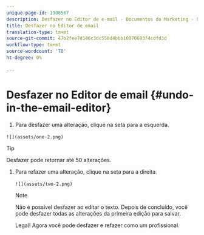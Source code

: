 ```yaml
---
unique-page-id: 1900567
description: Desfazer no Editor de e-mail - Documentos do Marketing - Documentação do produto
title: Desfazer no Editor de email
translation-type: tm+mt
source-git-commit: 47b2fee7d146c3dc558d4bbb10070683f4cdfd3d
workflow-type: tm+mt
source-wordcount: '70'
ht-degree: 0%

---
```



# Desfazer no Editor de email {#undo-in-the-email-editor}

1. Para desfazer uma alteração, clique na seta para a esquerda.

` ![](assets/one-2.png)  
`

>[!TIP]
>
>Desfazer pode retornar até 50 alterações.

1. Para refazer uma alteração, clique na seta para a direita.

   ` ![](assets/two-2.png)  
`

   >[!NOTE]
   >
   >Não é possível desfazer ao editar o texto. Depois de concluído, você pode desfazer todas as alterações da primeira edição para salvar.

   Legal! Agora você pode desfazer e refazer como um profissional.

